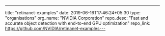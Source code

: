 ---
title: "retinanet-examples"
date: 2019-06-16T17:46:24+05:30
type: "organisations"
org_name: "NVIDIA Corporation"
repo_desc: "Fast and accurate object detection with end-to-end GPU optimization"
repo_link: https://github.com/NVIDIA/retinanet-examples---